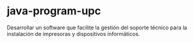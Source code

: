 # java-program-upc
Desarrollar un software que facilite la gestión del soporte técnico para la instalación de impresoras y dispositivos informáticos.
